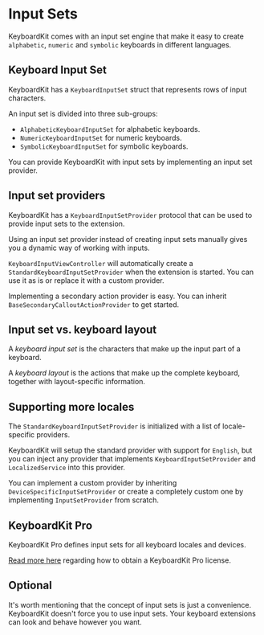 # Input Sets

KeyboardKit comes with an input set engine that make it easy to create `alphabetic`, `numeric` and `symbolic`  keyboards in different languages.


## Keyboard Input Set

KeyboardKit has a `KeyboardInputSet` struct that represents rows of input characters.

An input set is divided into three sub-groups:

* `AlphabeticKeyboardInputSet` for alphabetic keyboards.
* `NumericKeyboardInputSet` for numeric keyboards.
* `SymbolicKeyboardInputSet` for symbolic keyboards.

You can provide KeyboardKit with input sets by implementing an input set provider.


## Input set providers

KeyboardKit has a `KeyboardInputSetProvider` protocol that can be used to provide input sets to the extension. 

Using an input set provider instead of creating input sets manually gives you a dynamic way of working with inputs.

`KeyboardInputViewController` will automatically create a `StandardKeyboardInputSetProvider` when the extension is started. You can use it as is or replace it with a custom provider.

Implementing a secondary action provider is easy. You can inherit `BaseSecondaryCalloutActionProvider` to get started.


## Input set vs. keyboard layout

A *keyboard input set* is the characters that make up the input part of a keyboard.

A *keyboard layout* is the actions that make up the complete keyboard, together with layout-specific information.


## Supporting more locales

The `StandardKeyboardInputSetProvider` is initialized with a list of locale-specific providers.

KeyboardKit will setup the standard provider with support for `English`, but you can inject any provider that implements `KeyboardInputSetProvider` and `LocalizedService` into this provider.

You can implement a custom provider by inheriting `DeviceSpecificInputSetProvider` or create a completely custom one by implementing `InputSetProvider` from scratch.


## KeyboardKit Pro

KeyboardKit Pro defines input sets for all keyboard locales and devices.

[Read more here][Pro] regarding how to obtain a KeyboardKit Pro license. 


## Optional

It's worth mentioning that the concept of input sets is just a convenience. KeyboardKit doesn't force you to use input sets. Your keyboard extensions can look and behave however you want.



[Pro]: https://github.com/KeyboardKit/KeyboardKitPro
